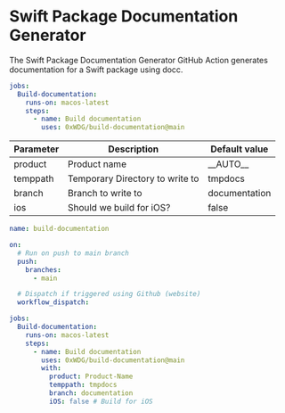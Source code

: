 # Swift Package Documentation Generator

The Swift Package Documentation Generator GitHub Action generates documentation for a Swift package using docc.

```yaml
jobs:
  Build-documentation:
    runs-on: macos-latest
    steps:
      - name: Build documentation
        uses: 0xWDG/build-documentation@main
```

|Parameter|Description|Default value|
|---|---|---|
|product|Product name|\_\_AUTO\_\_|
|temppath|Temporary Directory to write to|tmpdocs|
|branch|Branch to write to|documentation|
|ios|Should we build for iOS?|false|


```yaml
name: build-documentation

on:
  # Run on push to main branch
  push:
    branches:
      - main

  # Dispatch if triggered using Github (website)
  workflow_dispatch:

jobs:
  Build-documentation:
    runs-on: macos-latest
    steps:
      - name: Build documentation
        uses: 0xWDG/build-documentation@main
        with:
          product: Product-Name
          temppath: tmpdocs
          branch: documentation
          iOS: false # Build for iOS
```
